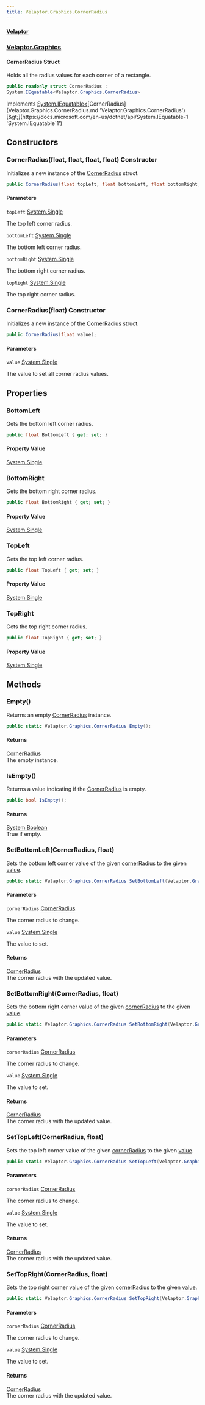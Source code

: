 ```yaml
---
title: Velaptor.Graphics.CornerRadius
---
```


#### [Velaptor](Namespaces.md 'Velaptor Namespaces')
### [Velaptor.Graphics](Velaptor.Graphics.md 'Velaptor.Graphics')

#### CornerRadius Struct

Holds all the radius values for each corner of a rectangle.

```csharp
public readonly struct CornerRadius :
System.IEquatable<Velaptor.Graphics.CornerRadius>
```

Implements [System.IEquatable&lt;](https://docs.microsoft.com/en-us/dotnet/api/System.IEquatable-1 'System.IEquatable`1')[CornerRadius](Velaptor.Graphics.CornerRadius.md 'Velaptor.Graphics.CornerRadius')[&gt;](https://docs.microsoft.com/en-us/dotnet/api/System.IEquatable-1 'System.IEquatable`1')
## Constructors

<a name='Velaptor.Graphics.CornerRadius.CornerRadius(float,float,float,float)'></a>

### CornerRadius(float, float, float, float) Constructor

Initializes a new instance of the [CornerRadius](Velaptor.Graphics.CornerRadius.md 'Velaptor.Graphics.CornerRadius') struct.

```csharp
public CornerRadius(float topLeft, float bottomLeft, float bottomRight, float topRight);
```
#### Parameters

<a name='Velaptor.Graphics.CornerRadius.CornerRadius(float,float,float,float).topLeft'></a>

`topLeft` [System.Single](https://docs.microsoft.com/en-us/dotnet/api/System.Single 'System.Single')

The top left corner radius.

<a name='Velaptor.Graphics.CornerRadius.CornerRadius(float,float,float,float).bottomLeft'></a>

`bottomLeft` [System.Single](https://docs.microsoft.com/en-us/dotnet/api/System.Single 'System.Single')

The bottom left corner radius.

<a name='Velaptor.Graphics.CornerRadius.CornerRadius(float,float,float,float).bottomRight'></a>

`bottomRight` [System.Single](https://docs.microsoft.com/en-us/dotnet/api/System.Single 'System.Single')

The bottom right corner radius.

<a name='Velaptor.Graphics.CornerRadius.CornerRadius(float,float,float,float).topRight'></a>

`topRight` [System.Single](https://docs.microsoft.com/en-us/dotnet/api/System.Single 'System.Single')

The top right corner radius.

<a name='Velaptor.Graphics.CornerRadius.CornerRadius(float)'></a>

### CornerRadius(float) Constructor

Initializes a new instance of the [CornerRadius](Velaptor.Graphics.CornerRadius.md 'Velaptor.Graphics.CornerRadius') struct.

```csharp
public CornerRadius(float value);
```
#### Parameters

<a name='Velaptor.Graphics.CornerRadius.CornerRadius(float).value'></a>

`value` [System.Single](https://docs.microsoft.com/en-us/dotnet/api/System.Single 'System.Single')

The value to set all corner radius values.
## Properties

<a name='Velaptor.Graphics.CornerRadius.BottomLeft'></a>

### BottomLeft 

Gets the bottom left corner radius.

```csharp
public float BottomLeft { get; set; }
```

#### Property Value
[System.Single](https://docs.microsoft.com/en-us/dotnet/api/System.Single 'System.Single')

<a name='Velaptor.Graphics.CornerRadius.BottomRight'></a>

### BottomRight 

Gets the bottom right corner radius.

```csharp
public float BottomRight { get; set; }
```

#### Property Value
[System.Single](https://docs.microsoft.com/en-us/dotnet/api/System.Single 'System.Single')

<a name='Velaptor.Graphics.CornerRadius.TopLeft'></a>

### TopLeft 

Gets the top left corner radius.

```csharp
public float TopLeft { get; set; }
```

#### Property Value
[System.Single](https://docs.microsoft.com/en-us/dotnet/api/System.Single 'System.Single')

<a name='Velaptor.Graphics.CornerRadius.TopRight'></a>

### TopRight 

Gets the top right corner radius.

```csharp
public float TopRight { get; set; }
```

#### Property Value
[System.Single](https://docs.microsoft.com/en-us/dotnet/api/System.Single 'System.Single')
## Methods

<a name='Velaptor.Graphics.CornerRadius.Empty()'></a>

### Empty() 

Returns an empty [CornerRadius](Velaptor.Graphics.CornerRadius.md 'Velaptor.Graphics.CornerRadius') instance.

```csharp
public static Velaptor.Graphics.CornerRadius Empty();
```

#### Returns
[CornerRadius](Velaptor.Graphics.CornerRadius.md 'Velaptor.Graphics.CornerRadius')  
The empty instance.

<a name='Velaptor.Graphics.CornerRadius.IsEmpty()'></a>

### IsEmpty() 

Returns a value indicating if the [CornerRadius](Velaptor.Graphics.CornerRadius.md 'Velaptor.Graphics.CornerRadius') is empty.

```csharp
public bool IsEmpty();
```

#### Returns
[System.Boolean](https://docs.microsoft.com/en-us/dotnet/api/System.Boolean 'System.Boolean')  
True if empty.

<a name='Velaptor.Graphics.CornerRadius.SetBottomLeft(Velaptor.Graphics.CornerRadius,float)'></a>

### SetBottomLeft(CornerRadius, float) 

Sets the bottom left corner value of the given [cornerRadius](Velaptor.Graphics.CornerRadius.md#Velaptor.Graphics.CornerRadius.SetBottomLeft(Velaptor.Graphics.CornerRadius,float).cornerRadius 'Velaptor.Graphics.CornerRadius.SetBottomLeft(Velaptor.Graphics.CornerRadius, float).cornerRadius') to the given [value](Velaptor.Graphics.CornerRadius.md#Velaptor.Graphics.CornerRadius.SetBottomLeft(Velaptor.Graphics.CornerRadius,float).value 'Velaptor.Graphics.CornerRadius.SetBottomLeft(Velaptor.Graphics.CornerRadius, float).value').

```csharp
public static Velaptor.Graphics.CornerRadius SetBottomLeft(Velaptor.Graphics.CornerRadius cornerRadius, float value);
```
#### Parameters

<a name='Velaptor.Graphics.CornerRadius.SetBottomLeft(Velaptor.Graphics.CornerRadius,float).cornerRadius'></a>

`cornerRadius` [CornerRadius](Velaptor.Graphics.CornerRadius.md 'Velaptor.Graphics.CornerRadius')

The corner radius to change.

<a name='Velaptor.Graphics.CornerRadius.SetBottomLeft(Velaptor.Graphics.CornerRadius,float).value'></a>

`value` [System.Single](https://docs.microsoft.com/en-us/dotnet/api/System.Single 'System.Single')

The value to set.

#### Returns
[CornerRadius](Velaptor.Graphics.CornerRadius.md 'Velaptor.Graphics.CornerRadius')  
The corner radius with the updated value.

<a name='Velaptor.Graphics.CornerRadius.SetBottomRight(Velaptor.Graphics.CornerRadius,float)'></a>

### SetBottomRight(CornerRadius, float) 

Sets the bottom right corner value of the given [cornerRadius](Velaptor.Graphics.CornerRadius.md#Velaptor.Graphics.CornerRadius.SetBottomRight(Velaptor.Graphics.CornerRadius,float).cornerRadius 'Velaptor.Graphics.CornerRadius.SetBottomRight(Velaptor.Graphics.CornerRadius, float).cornerRadius') to the given [value](Velaptor.Graphics.CornerRadius.md#Velaptor.Graphics.CornerRadius.SetBottomRight(Velaptor.Graphics.CornerRadius,float).value 'Velaptor.Graphics.CornerRadius.SetBottomRight(Velaptor.Graphics.CornerRadius, float).value').

```csharp
public static Velaptor.Graphics.CornerRadius SetBottomRight(Velaptor.Graphics.CornerRadius cornerRadius, float value);
```
#### Parameters

<a name='Velaptor.Graphics.CornerRadius.SetBottomRight(Velaptor.Graphics.CornerRadius,float).cornerRadius'></a>

`cornerRadius` [CornerRadius](Velaptor.Graphics.CornerRadius.md 'Velaptor.Graphics.CornerRadius')

The corner radius to change.

<a name='Velaptor.Graphics.CornerRadius.SetBottomRight(Velaptor.Graphics.CornerRadius,float).value'></a>

`value` [System.Single](https://docs.microsoft.com/en-us/dotnet/api/System.Single 'System.Single')

The value to set.

#### Returns
[CornerRadius](Velaptor.Graphics.CornerRadius.md 'Velaptor.Graphics.CornerRadius')  
The corner radius with the updated value.

<a name='Velaptor.Graphics.CornerRadius.SetTopLeft(Velaptor.Graphics.CornerRadius,float)'></a>

### SetTopLeft(CornerRadius, float) 

Sets the top left corner value of the given [cornerRadius](Velaptor.Graphics.CornerRadius.md#Velaptor.Graphics.CornerRadius.SetTopLeft(Velaptor.Graphics.CornerRadius,float).cornerRadius 'Velaptor.Graphics.CornerRadius.SetTopLeft(Velaptor.Graphics.CornerRadius, float).cornerRadius') to the given [value](Velaptor.Graphics.CornerRadius.md#Velaptor.Graphics.CornerRadius.SetTopLeft(Velaptor.Graphics.CornerRadius,float).value 'Velaptor.Graphics.CornerRadius.SetTopLeft(Velaptor.Graphics.CornerRadius, float).value').

```csharp
public static Velaptor.Graphics.CornerRadius SetTopLeft(Velaptor.Graphics.CornerRadius cornerRadius, float value);
```
#### Parameters

<a name='Velaptor.Graphics.CornerRadius.SetTopLeft(Velaptor.Graphics.CornerRadius,float).cornerRadius'></a>

`cornerRadius` [CornerRadius](Velaptor.Graphics.CornerRadius.md 'Velaptor.Graphics.CornerRadius')

The corner radius to change.

<a name='Velaptor.Graphics.CornerRadius.SetTopLeft(Velaptor.Graphics.CornerRadius,float).value'></a>

`value` [System.Single](https://docs.microsoft.com/en-us/dotnet/api/System.Single 'System.Single')

The value to set.

#### Returns
[CornerRadius](Velaptor.Graphics.CornerRadius.md 'Velaptor.Graphics.CornerRadius')  
The corner radius with the updated value.

<a name='Velaptor.Graphics.CornerRadius.SetTopRight(Velaptor.Graphics.CornerRadius,float)'></a>

### SetTopRight(CornerRadius, float) 

Sets the top right corner value of the given [cornerRadius](Velaptor.Graphics.CornerRadius.md#Velaptor.Graphics.CornerRadius.SetTopRight(Velaptor.Graphics.CornerRadius,float).cornerRadius 'Velaptor.Graphics.CornerRadius.SetTopRight(Velaptor.Graphics.CornerRadius, float).cornerRadius') to the given [value](Velaptor.Graphics.CornerRadius.md#Velaptor.Graphics.CornerRadius.SetTopRight(Velaptor.Graphics.CornerRadius,float).value 'Velaptor.Graphics.CornerRadius.SetTopRight(Velaptor.Graphics.CornerRadius, float).value').

```csharp
public static Velaptor.Graphics.CornerRadius SetTopRight(Velaptor.Graphics.CornerRadius cornerRadius, float value);
```
#### Parameters

<a name='Velaptor.Graphics.CornerRadius.SetTopRight(Velaptor.Graphics.CornerRadius,float).cornerRadius'></a>

`cornerRadius` [CornerRadius](Velaptor.Graphics.CornerRadius.md 'Velaptor.Graphics.CornerRadius')

The corner radius to change.

<a name='Velaptor.Graphics.CornerRadius.SetTopRight(Velaptor.Graphics.CornerRadius,float).value'></a>

`value` [System.Single](https://docs.microsoft.com/en-us/dotnet/api/System.Single 'System.Single')

The value to set.

#### Returns
[CornerRadius](Velaptor.Graphics.CornerRadius.md 'Velaptor.Graphics.CornerRadius')  
The corner radius with the updated value.